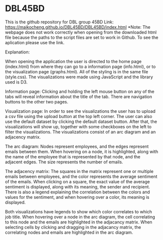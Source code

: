 # DBL45BD
This is the github repository for DBL group 45BD
Link: https://maikocheng.github.io/DBL45BD/DBL45BD/index.html
*Note: The webpage does not work correctly when opening from the downloaded html file because the paths to the script files are set to work in Github. To see the
aplication please use the link.

Explanation:

When opening the application the user is directed to the home page (index.html) from where they can go to a information page (info.html), or to the visualization page (graphs.html). All of the styling is in the same file (style.css). The visualizations were made using JavaScript and the library used is D3.

Information page: Clicking and holding the left mouse button on any of the tabs will reveal information about the title of the tab. There are navigation buttons to the other two pages.

Visualization page: In order to see the visualizations the user has to upload a csv file using the upload button at the top left corner. The user can also use the default dataset by clicking the default dataset button. After that, the visualizations will show up, together with some checkboxes on the left to filter the visualizations. The visualizations consist of an arc diagram and an adjacency matrix.

The arc diagram: Nodes represent employees, and the edges represent emails between them. When hovering on a node, it is highlighted, along with the name of the employee that is represented by that node, and the adjacent edges. The size represents the number of emails.

The adjacency matrix: The squares in the matrix represent one or multiple emails between employees, and the color represents the average sentiment of the emails. When clicking on  a square, the exact value of the average sentiment is displayed, along with its meaning, the sender and recipient. There is also a legend explaining the correlation between the colors and values for the sentiment, and when hovering over a color, its meaning is displayed.

Both visualizations have legends to show which color correlates to which job title. When hovering over a node in the arc diagram, the cell correlating to this node and the emails are highlighted in the adjacancy matrix. When selecting cells by clicking and dragging in the adjacancy matrix, the correlating nodes and emails are highlighted in the arc diagram.



